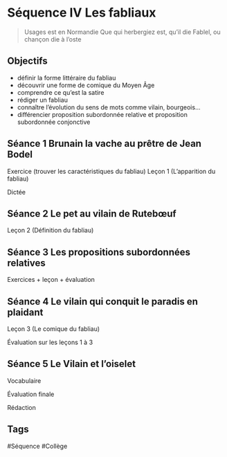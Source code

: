 # Séquence IV Les fabliaux

> Usages est en Normandie
> Que qui herbergiez est, qu’il die
> Fablel, ou chançon die à l’oste

## Objectifs

- définir la forme littéraire du fabliau
- découvrir une forme de comique du Moyen Âge
- comprendre ce qu’est la satire
- rédiger un fabliau
- connaître l’évolution du sens de mots comme vilain, bourgeois...
- différencier proposition subordonnée relative et proposition subordonnée conjonctive

## Séance 1 Brunain la vache au prêtre de Jean Bodel

Exercice (trouver les caractéristiques du fabliau)
Leçon 1 (L’apparition du fabliau)

Dictée

## Séance 2 Le pet au vilain de Rutebœuf
Leçon 2 (Définition du fabliau)

## Séance 3 Les propositions subordonnées relatives
Exercices + leçon  + évaluation

## Séance 4 Le vilain qui conquit le paradis en plaidant
Leçon 3 (Le comique du fabliau)

Évaluation sur les leçons 1 à 3

## Séance 5 Le Vilain et l’oiselet
Vocabulaire

Évaluation finale

Rédaction

## Tags

#Séquence #Collège